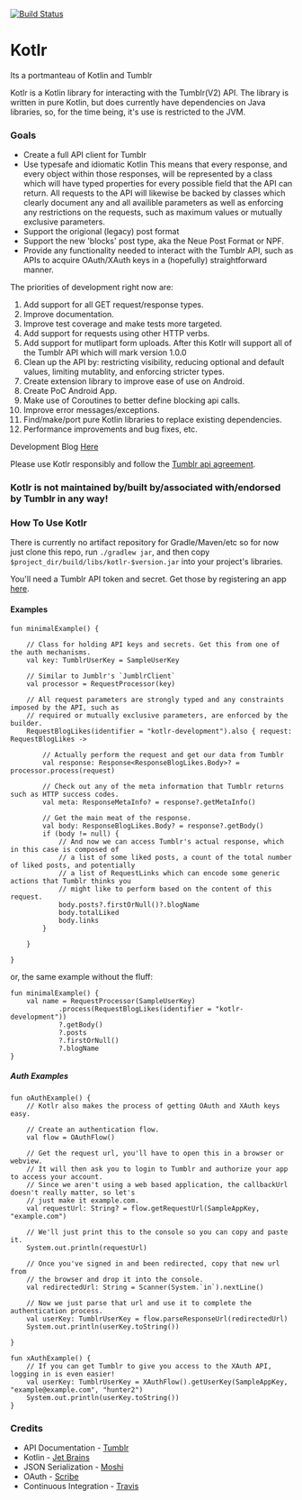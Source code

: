 [![Build Status](https://travis-ci.com/highthunder/kotlr.svg?branch=master)](https://travis-ci.com/highthunder/kotlr)

# Kotlr

Its a portmanteau of Kotlin and Tumblr

Kotlr is a Kotlin library for interacting with the Tumblr(V2) API.
The library is written in pure Kotlin, but does currently have
dependencies on Java libraries, so, for the time being, it's use is
restricted to the JVM.

### Goals ###

* Create a full API client for Tumblr
* Use typesafe and idiomatic Kotlin
This means that every response, and every object within those responses,
will be represented by a class which will have typed properties for every
possible field that the API can return. All requests to the API will
likewise be backed by classes which clearly document any and all availible
parameters as well as enforcing any restrictions on the requests, such
as maximum values or mutually exclusive parameters.
* Support the origional (legacy) post format
* Support the new 'blocks' post type, aka the Neue Post Format or NPF.
* Provide any functionality needed to interact with
the Tumblr API, such as APIs to acquire OAuth/XAuth keys in a
(hopefully) straightforward manner.

The priorities of development right now are:

1. Add support for all GET request/response types.
2. Improve documentation.
3. Improve test coverage and make tests more targeted.
4. Add support for requests using other HTTP verbs.
5. Add support for mutlipart form uploads. After this Kotlr will support all of the Tumblr API which will mark version 1.0.0
6. Clean up the API by: restricting visibility, reducing optional and default values, limiting mutablity, and enforcing stricter types.
7. Create extension library to improve ease of use on Android.
8. Create PoC Android App.
9. Make use of Coroutines to better define blocking api calls.
10. Improve error messages/exceptions.
11. Find/make/port pure Kotlin libraries to replace existing dependencies.
12. Performance improvements and bug fixes, etc.

Development Blog [Here](https://kotlr-development.tumblr.com/)

Please use Kotlr responsibly and follow the
[Tumblr api agreement](https://www.tumblr.com/docs/en/api_agreement).

### Kotlr is not maintained by/built by/associated with/endorsed by Tumblr in any way! ###

### How To Use Kotlr ###

There is currently no artifact repository for Gradle/Maven/etc so
for now just clone this repo, run `./gradlew jar`, and then copy
`$project_dir/build/libs/kotlr-$version.jar` into your project's libraries.

You'll need a Tumblr API token and secret. Get those by registering an
app [here](https://www.tumblr.com/oauth/apps).


#### Examples ####

```
fun minimalExample() {

    // Class for holding API keys and secrets. Get this from one of the auth mechanisms.
    val key: TumblrUserKey = SampleUserKey

    // Similar to Jumblr's `JumblrClient`
    val processor = RequestProcessor(key)

    // All request parameters are strongly typed and any constraints imposed by the API, such as
    // required or mutually exclusive parameters, are enforced by the builder.
    RequestBlogLikes(identifier = "kotlr-development").also { request: RequestBlogLikes ->

        // Actually perform the request and get our data from Tumblr
        val response: Response<ResponseBlogLikes.Body>? = processor.process(request)

        // Check out any of the meta information that Tumblr returns such as HTTP success codes.
        val meta: ResponseMetaInfo? = response?.getMetaInfo()

        // Get the main meat of the response.
        val body: ResponseBlogLikes.Body? = response?.getBody()
        if (body != null) {
            // And now we can access Tumblr's actual response, which in this case is composed of
            // a list of some liked posts, a count of the total number of liked posts, and potentially
            // a list of RequestLinks which can encode some generic actions that Tumblr thinks you
            // might like to perform based on the content of this request.
            body.posts?.firstOrNull()?.blogName
            body.totalLiked
            body.links
        }

    }

}

```

or, the same example without the fluff:

```
fun minimalExample() {
    val name = RequestProcessor(SampleUserKey)
            .process(RequestBlogLikes(identifier = "kotlr-development"))
            ?.getBody()
            ?.posts
            ?.firstOrNull()
            ?.blogName
}
```

##### Auth Examples #####

```
fun oAuthExample() {
    // Kotlr also makes the process of getting OAuth and XAuth keys easy.

    // Create an authentication flow.
    val flow = OAuthFlow()

    // Get the request url, you'll have to open this in a browser or webview.
    // It will then ask you to login to Tumblr and authorize your app to access your account.
    // Since we aren't using a web based application, the callbackUrl doesn't really matter, so let's
    // just make it example.com.
    val requestUrl: String? = flow.getRequestUrl(SampleAppKey, "example.com")

    // We'll just print this to the console so you can copy and paste it.
    System.out.println(requestUrl)

    // Once you've signed in and been redirected, copy that new url from
    // the browser and drop it into the console.
    val redirectedUrl: String = Scanner(System.`in`).nextLine()

    // Now we just parse that url and use it to complete the authentication process.
    val userKey: TumblrUserKey = flow.parseResponseUrl(redirectedUrl)
    System.out.println(userKey.toString())

}
```

```
fun xAuthExample() {
    // If you can get Tumblr to give you access to the XAuth API, logging in is even easier!
    val userKey: TumblrUserKey = XAuthFlow().getUserKey(SampleAppKey, "example@example.com", "hunter2")
    System.out.println(userKey.toString())
}
```

### Credits ###
* API Documentation - [Tumblr](https://github.com/tumblr/docs)
* Kotlin - [Jet Brains](https://kotlinlang.org/)
* JSON Serialization - [Moshi](https://github.com/square/moshi)
* OAuth - [Scribe](https://github.com/scribejava/scribejava)
* Continuous Integration - [Travis](https://travis-ci.com/)
